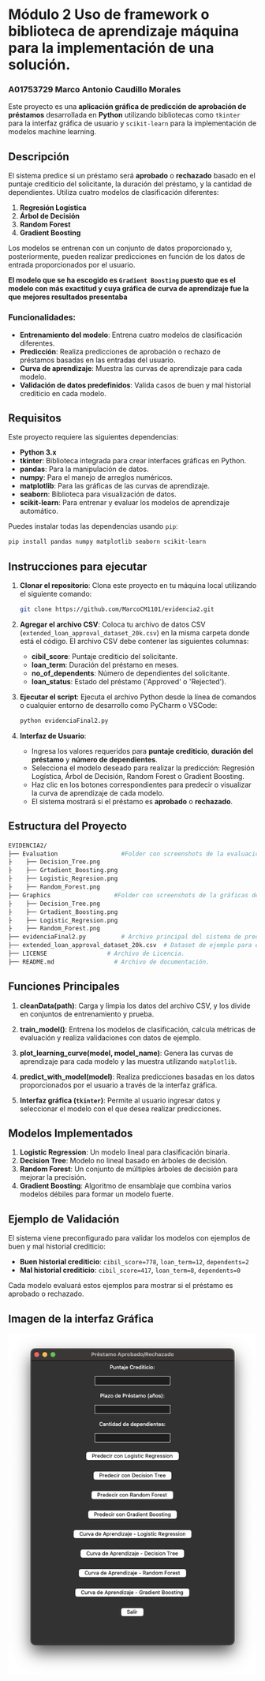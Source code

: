 # Módulo 2 Uso de framework o biblioteca de aprendizaje máquina para la implementación de una solución.

### A01753729 Marco Antonio Caudillo Morales

Este proyecto es una **aplicación gráfica de predicción de aprobación de préstamos** desarrollada en **Python** utilizando bibliotecas como `tkinter` para la interfaz gráfica de usuario y `scikit-learn` para la implementación de modelos machine learning.

## Descripción

El sistema predice si un préstamo será **aprobado** o **rechazado** basado en el puntaje crediticio del solicitante, la duración del préstamo, y la cantidad de dependientes. Utiliza cuatro modelos de clasificación diferentes:

1. **Regresión Logística**
2. **Árbol de Decisión**
3. **Random Forest**
4. **Gradient Boosting**

Los modelos se entrenan con un conjunto de datos proporcionado y, posteriormente, pueden realizar predicciones en función de los datos de entrada proporcionados por el usuario.

**El modelo que se ha escogido es `Gradient Boosting` puesto que es el modelo con más exactitud y cuya gráfica de curva de aprendizaje fue la que mejores resultados presentaba**

### Funcionalidades:

- **Entrenamiento del modelo**: Entrena cuatro modelos de clasificación diferentes.
- **Predicción**: Realiza predicciones de aprobación o rechazo de préstamos basadas en las entradas del usuario.
- **Curva de aprendizaje**: Muestra las curvas de aprendizaje para cada modelo.
- **Validación de datos predefinidos**: Valida casos de buen y mal historial crediticio en cada modelo.

## Requisitos

Este proyecto requiere las siguientes dependencias:

- **Python 3.x**
- **tkinter**: Biblioteca integrada para crear interfaces gráficas en Python.
- **pandas**: Para la manipulación de datos.
- **numpy**: Para el manejo de arreglos numéricos.
- **matplotlib**: Para las gráficas de las curvas de aprendizaje.
- **seaborn**: Biblioteca para visualización de datos.
- **scikit-learn**: Para entrenar y evaluar los modelos de aprendizaje automático.

Puedes instalar todas las dependencias usando `pip`:

```bash
pip install pandas numpy matplotlib seaborn scikit-learn
```

## Instrucciones para ejecutar

1. **Clonar el repositorio**:
   Clona este proyecto en tu máquina local utilizando el siguiente comando:

   ```bash
   git clone https://github.com/MarcoCM1101/evidencia2.git
   ```

2. **Agregar el archivo CSV**:
   Coloca tu archivo de datos CSV (`extended_loan_approval_dataset_20k.csv`) en la misma carpeta donde está el código. El archivo CSV debe contener las siguientes columnas:

   - **cibil_score**: Puntaje crediticio del solicitante.
   - **loan_term**: Duración del préstamo en meses.
   - **no_of_dependents**: Número de dependientes del solicitante.
   - **loan_status**: Estado del préstamo ('Approved' o 'Rejected').

3. **Ejecutar el script**:
   Ejecuta el archivo Python desde la línea de comandos o cualquier entorno de desarrollo como PyCharm o VSCode:

   ```bash
   python evidenciaFinal2.py
   ```

4. **Interfaz de Usuario**:
   - Ingresa los valores requeridos para **puntaje crediticio**, **duración del préstamo** y **número de dependientes**.
   - Selecciona el modelo deseado para realizar la predicción: Regresión Logística, Árbol de Decisión, Random Forest o Gradient Boosting.
   - Haz clic en los botones correspondientes para predecir o visualizar la curva de aprendizaje de cada modelo.
   - El sistema mostrará si el préstamo es **aprobado** o **rechazado**.

## Estructura del Proyecto

```bash
EVIDENCIA2/
├── Evaluation                  #Folder con screenshots de la evaluación de los modelos
├    ├── Decision_Tree.png
├    ├── Grtadient_Boosting.png
├    ├── Logistic_Regresion.png
├    ├── Random_Forest.png
├── Graphics                  #Folder con screenshots de la gráficas de los modelos
├    ├── Decision_Tree.png
├    ├── Grtadient_Boosting.png
├    ├── Logistic_Regresion.png
├    ├── Random_Forest.png
├── evidenciaFinal2.py          # Archivo principal del sistema de predicción.
├── extended_loan_approval_dataset_20k.csv  # Dataset de ejemplo para el entrenamiento.
├── LICENSE                 # Archivo de Licencia.
├── README.md                 # Archivo de documentación.
```

## Funciones Principales

1. **cleanData(path)**: Carga y limpia los datos del archivo CSV, y los divide en conjuntos de entrenamiento y prueba.
2. **train_model()**: Entrena los modelos de clasificación, calcula métricas de evaluación y realiza validaciones con datos de ejemplo.

3. **plot_learning_curve(model, model_name)**: Genera las curvas de aprendizaje para cada modelo y las muestra utilizando `matplotlib`.

4. **predict_with_model(model)**: Realiza predicciones basadas en los datos proporcionados por el usuario a través de la interfaz gráfica.

5. **Interfaz gráfica (`tkinter`)**: Permite al usuario ingresar datos y seleccionar el modelo con el que desea realizar predicciones.

## Modelos Implementados

1. **Logistic Regression**: Un modelo lineal para clasificación binaria.
2. **Decision Tree**: Modelo no lineal basado en árboles de decisión.
3. **Random Forest**: Un conjunto de múltiples árboles de decisión para mejorar la precisión.
4. **Gradient Boosting**: Algoritmo de ensamblaje que combina varios modelos débiles para formar un modelo fuerte.

## Ejemplo de Validación

El sistema viene preconfigurado para validar los modelos con ejemplos de buen y mal historial crediticio:

- **Buen historial crediticio**: `cibil_score=778`, `loan_term=12`, `dependents=2`
- **Mal historial crediticio**: `cibil_score=417`, `loan_term=8`, `dependents=0`

Cada modelo evaluará estos ejemplos para mostrar si el préstamo es aprobado o rechazado.

## Imagen de la interfaz Gráfica

![Imagen de Interfaz Gráfica](<Screenshot 2024-09-09 at 22.24.48.png>)
